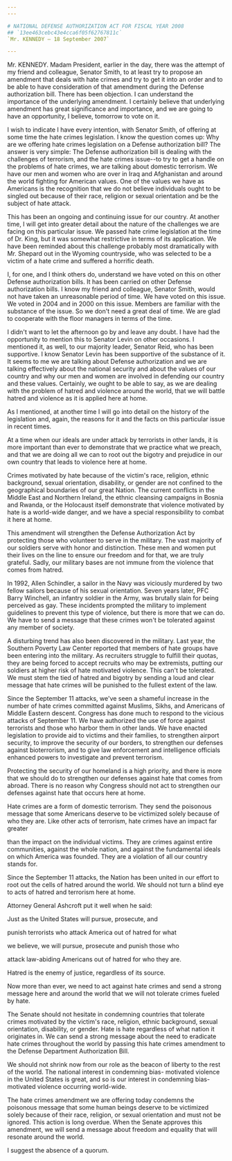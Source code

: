```yaml
---
---

# NATIONAL DEFENSE AUTHORIZATION ACT FOR FISCAL YEAR 2008
## `13ee463cebc43e4cca6f05f62767811c`
`Mr. KENNEDY — 18 September 2007`

---
```



Mr. KENNEDY. Madam President, earlier in the day, there was the 
attempt of my friend and colleague, Senator Smith, to at least try to 
propose an amendment that deals with hate crimes and try to get it into 
an order and to be able to have consideration of that amendment during 
the Defense authorization bill. There has been objection. I can 
understand the importance of the underlying amendment. I certainly 
believe that underlying amendment has great significance and 
importance, and we are going to have an opportunity, I believe, 
tomorrow to vote on it.

I wish to indicate I have every intention, with Senator Smith, of 
offering at some time the hate crimes legislation. I know the question 
comes up: Why are we offering hate crimes legislation on a Defense 
authorization bill? The answer is very simple: The Defense 
authorization bill is dealing with the challenges of terrorism, and the 
hate crimes issue--to try to get a handle on the problems of hate 
crimes, we are talking about domestic terrorism. We have our men and 
women who are over in Iraq and Afghanistan and around the world 
fighting for American values. One of the values we have as Americans is 
the recognition that we do not believe individuals ought to be singled 
out because of their race, religion or sexual orientation and be the 
subject of hate attack.

This has been an ongoing and continuing issue for our country. At 
another time, I will get into greater detail about the nature of the 
challenges we are facing on this particular issue. We passed hate crime 
legislation at the time of Dr. King, but it was somewhat restrictive in 
terms of its application. We have been reminded about this challenge 
probably most dramatically with Mr. Shepard out in the Wyoming 
countryside, who was selected to be a victim of a hate crime and 
suffered a horrific death.

I, for one, and I think others do, understand we have voted on this 
on other Defense authorization bills. It has been carried on other 
Defense authorization bills. I know my friend and colleague, Senator 
Smith, would not have taken an unreasonable period of time. We have 
voted on this issue. We voted in 2004 and in 2000 on this issue. 
Members are familiar with the substance of the issue. So we don't need 
a great deal of time. We are glad to cooperate with the floor managers 
in terms of the time.

I didn't want to let the afternoon go by and leave any doubt. I have 
had the opportunity to mention this to Senator Levin on other 
occasions. I mentioned it, as well, to our majority leader, Senator 
Reid, who has been supportive. I know Senator Levin has been supportive 
of the substance of it. It seems to me we are talking about Defense 
authorization and we are talking effectively about the national 
security and about the values of our country and why our men and women 
are involved in defending our country and these values. Certainly, we 
ought to be able to say, as we are dealing with the problem of hatred 
and violence around the world, that we will battle hatred and violence 
as it is applied here at home.

As I mentioned, at another time I will go into detail on the history 
of the legislation and, again, the reasons for it and the facts on this 
particular issue in recent times.

At a time when our ideals are under attack by terrorists in other 
lands, it is more important than ever to demonstrate that we practice 
what we preach, and that we are doing all we can to root out the 
bigotry and prejudice in our own country that leads to violence here at 
home.

Crimes motivated by hate because of the victim's race, religion, 
ethnic background, sexual orientation, disability, or gender are not 
confined to the geographical boundaries of our great Nation. The 
current conflicts in the Middle East and Northern Ireland, the ethnic 
cleansing campaigns in Bosnia and Rwanda, or the Holocaust itself 
demonstrate that violence motivated by hate is a world-wide danger, and 
we have a special responsibility to combat it here at home.

This amendment will strengthen the Defense Authorization Act by 
protecting those who volunteer to serve in the military. The vast 
majority of our soldiers serve with honor and distinction. These men 
and women put their lives on the line to ensure our freedom and for 
that, we are truly grateful. Sadly, our military bases are not immune 
from the violence that comes from hatred.

In 1992, Allen Schindler, a sailor in the Navy was viciously murdered 
by two fellow sailors because of his sexual orientation. Seven years 
later, PFC Barry Winchell, an infantry soldier in the Army, was 
brutally slain for being perceived as gay. These incidents prompted the 
military to implement guidelines to prevent this type of violence, but 
there is more that we can do. We have to send a message that these 
crimes won't be tolerated against any member of society.

A disturbing trend has also been discovered in the military. Last 
year, the Southern Poverty Law Center reported that members of hate 
groups have been entering into the military. As recruiters struggle to 
fulfill their quotas, they are being forced to accept recruits who may 
be extremists, putting our soldiers at higher risk of hate motivated 
violence. This can't be tolerated. We must stem the tied of hatred and 
bigotry by sending a loud and clear message that hate crimes will be 
punished to the fullest extent of the law.

Since the September 11 attacks, we've seen a shameful increase in the 
number of hate crimes committed against Muslims, Sikhs, and Americans 
of Middle Eastern descent. Congress has done much to respond to the 
vicious attacks of September 11. We have authorized the use of force 
against terrorists and those who harbor them in other lands. We have 
enacted legislation to provide aid to victims and their families, to 
strengthen airport security, to improve the security of our borders, to 
strengthen our defenses against bioterrorism, and to give law 
enforcement and intelligence officials enhanced powers to investigate 
and prevent terrorism.

Protecting the security of our homeland is a high priority, and there 
is more that we should do to strengthen our defenses against hate that 
comes from abroad. There is no reason why Congress should not act to 
strengthen our defenses against hate that occurs here at home.

Hate crimes are a form of domestic terrorism. They send the poisonous 
message that some Americans deserve to be victimized solely because of 
who they are. Like other acts of terrorism, hate crimes have an impact 
far greater


than the impact on the individual victims. They are crimes against 
entire communities, against the whole nation, and against the 
fundamental ideals on which America was founded. They are a violation 
of all our country stands for.

Since the September 11 attacks, the Nation has been united in our 
effort to root out the cells of hatred around the world. We should not 
turn a blind eye to acts of hatred and terrorism here at home.

Attorney General Ashcroft put it well when he said:




 Just as the United States will pursue, prosecute, and 


 punish terrorists who attack America out of hatred for what 


 we believe, we will pursue, prosecute and punish those who 


 attack law-abiding Americans out of hatred for who they are. 


 Hatred is the enemy of justice, regardless of its source.


Now more than ever, we need to act against hate crimes and send a 
strong message here and around the world that we will not tolerate 
crimes fueled by hate.

The Senate should not hesitate in condemning countries that tolerate 
crimes motivated by the victim's race, religion, ethnic background, 
sexual orientation, disability, or gender. Hate is hate regardless of 
what nation it originates in. We can send a strong message about the 
need to eradicate hate crimes throughout the world by passing this hate 
crimes amendment to the Defense Department Authorization Bill.

We should not shrink now from our role as the beacon of liberty to 
the rest of the world. The national interest in condemning bias-
motivated violence in the United States is great, and so is our 
interest in condemning bias-motivated violence occurring world-wide.

The hate crimes amendment we are offering today condemns the 
poisonous message that some human beings deserve to be victimized 
solely because of their race, religion, or sexual orientation and must 
not be ignored. This action is long overdue. When the Senate approves 
this amendment, we will send a message about freedom and equality that 
will resonate around the world.

I suggest the absence of a quorum.